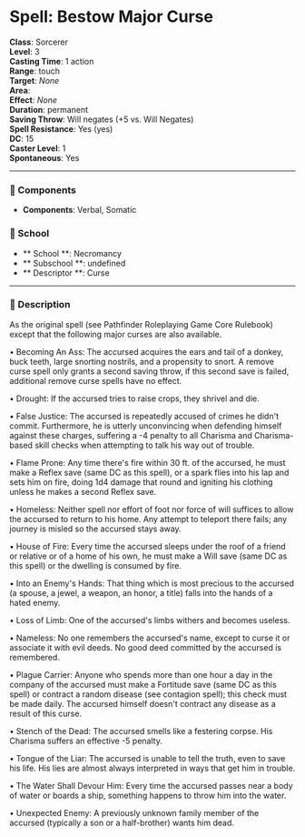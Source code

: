 
# Spell: Bestow Major Curse
**Class**: Sorcerer  
**Level**: 3  
**Casting Time**: 1 action  
**Range**: touch  
**Target**: _None_  
**Area**:   
**Effect**: _None_  
**Duration**: permanent  
**Saving Throw**: Will negates (+5 vs. Will Negates)  
**Spell Resistance**: Yes (yes)  
**DC**: 15  
**Caster Level**: 1  
**Spontaneous**: Yes

---

### 🔮 Components
- **Components**: Verbal, Somatic

### 🏫 School
- ** School **: Necromancy
- ** Subschool **: undefined
- ** Descriptor **: Curse
---

### 📜 Description
As the original spell (see Pathfinder Roleplaying Game Core Rulebook) except that the following major curses are also available.

• Becoming An Ass: The accursed acquires the ears and tail of a donkey, buck teeth, large snorting nostrils, and a propensity to snort. A remove curse spell only grants a second saving throw, if this second save is failed, additional remove curse spells have no effect.

• Drought: If the accursed tries to raise crops, they shrivel and die.

• False Justice: The accursed is repeatedly accused of crimes he didn't commit. Furthermore, he is utterly unconvincing when defending himself against these charges, suffering a -4 penalty to all Charisma and Charisma-based skill checks when attempting to talk his way out of trouble.

• Flame Prone: Any time there's fire within 30 ft. of the accursed, he must make a Reflex save (same DC as this spell), or a spark flies into his lap and sets him on fire, doing 1d4 damage that round and igniting his clothing unless he makes a second Reflex save.

• Homeless: Neither spell nor effort of foot nor force of will suffices to allow the accursed to return to his home. Any attempt to teleport there fails; any journey is misled so the accursed stays away.

• House of Fire: Every time the accursed sleeps under the roof of a friend or relative or of a home of his own, he must make a Will save (same DC as this spell) or the dwelling is consumed by fire.

• Into an Enemy's Hands: That thing which is most precious to the accursed (a spouse, a jewel, a weapon, an honor, a title) falls into the hands of a hated enemy.

• Loss of Limb: One of the accursed's limbs withers and becomes useless.

• Nameless: No one remembers the accursed's name, except to curse it or associate it with evil deeds. No good deed committed by the accursed is remembered.

• Plague Carrier: Anyone who spends more than one hour a day in the company of the accursed must make a Fortitude save (same DC as this spell) or contract a random disease (see contagion spell); this check must be made daily. The accursed himself doesn't contract any disease as a result of this curse.

• Stench of the Dead: The accursed smells like a festering corpse. His Charisma suffers an effective -5 penalty.

• Tongue of the Liar: The accursed is unable to tell the truth, even to save his life. His lies are almost always interpreted in ways that get him in trouble.

• The Water Shall Devour Him: Every time the accursed passes near a body of water or boards a ship, something happens to throw him into the water.

• Unexpected Enemy: A previously unknown family member of the accursed (typically a son or a half-brother) wants him dead.
